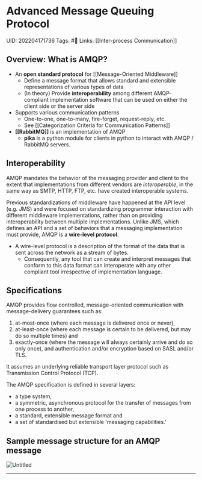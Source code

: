 # Advanced Message Queuing Protocol
UID: 202204171736
Tags: #🌱 
Links: [[Inter-process Communication]]

## Overview: What is AMQP?
- An **open standard protocol** for [[Message-Oriented Middleware]]
    - Define a message format that allows standard and extensible representations of various types of data
    - (In theory) Provide **interoperability** among different AMQP-compliant implementation software that can be used on either the client side or the server side
- Supports various communication patterns
    - One-to-one, one-to-many, fire-forget, request-reply, etc.
    - See [[Categorization Criteria for Communication Patterns]]
- **[[RabbitMQ]]** is an implementation of AMQP
    - **pika** is a python module for clients in python to interact with AMQP / RabbitMQ servers.

## Interoperability
AMQP mandates the behavior of the messaging provider and client to the extent that implementations from different vendors are *interoperable*, in the same way as SMTP, HTTP, FTP, etc. have created interoperable systems. 

Previous standardizations of middleware have happened at the API level (e.g. JMS) and were focused on standardizing programmer interaction with different middleware implementations, rather than on providing interoperability between multiple implementations. Unlike JMS, which defines an API and a set of behaviors that a messaging implementation must provide, AMQP is a **wire-level protocol**. 
- A wire-level protocol is a description of the format of the data that is sent across the network as a stream of bytes. 
	- Consequently, any tool that can create and interpret messages that conform to this data format can interoperate with any other compliant tool irrespective of implementation language.

## Specifications
AMQP provides flow controlled, message-oriented communication with message-delivery guarantees such as: 
1. at-most-once (where each message is delivered once or never), 
2. at-least-once (where each message is certain to be delivered, but may do so multiple times) and 
3. exactly-once (where the message will always certainly arrive and do so only once),
and authentication and/or encryption based on SASL and/or TLS.

It assumes an underlying reliable transport layer protocol such as Transmission Control Protocol (TCP).

The AMQP specification is defined in several layers: 
- a type system, 
-  a symmetric, asynchronous protocol for the transfer of messages from one process to another, 
- a standard, extensible message format and
-  a set of standardised but extensible 'messaging capabilities.'

## Sample message structure for an AMQP message
![Untitled](Enterprise%200bac7/Untitled%203.png)

---

